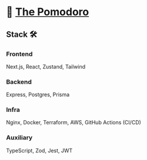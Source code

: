 # 🍅 [The Pomodoro](https://thepomodoro.net)

## Stack 🛠️

### Frontend

Next.js, React, Zustand, Tailwind

### Backend

Express, Postgres, Prisma

### Infra

Nginx, Docker, Terraform, AWS, GitHub Actions (CI/CD)

### Auxiliary

TypeScript, Zod, Jest, JWT



